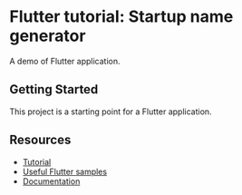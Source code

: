 # Flutter tutorial: Startup name generator

A demo of Flutter application.

## Getting Started

This project is a starting point for a Flutter application.

## Resources

- [Tutorial](https://flutter.dev/docs/get-started/codelab)
- [Useful Flutter samples](https://flutter.dev/docs/cookbook)
- [Documentation](https://flutter.dev/docs)

